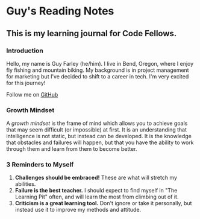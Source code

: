 # Guy's Reading Notes

## This is my learning journal for Code Fellows.

### Introduction
Hello, my name is Guy Farley (he/him). I live in Bend, Oregon, where I enjoy fly fishing and mountain biking. My background is in project management for marketing but I've decided to shift to a career in tech. I'm very excited for this journey!

Follow me on [GitHub](https://github.com/GuyFarley)


### Growth Mindset

A *growth mindset* is the frame of mind which allows you to achieve goals that may seem difficult (or impossible) at first. It is an understanding that intelligence is not static, but instead can be developed. It is the knowledge that obstacles and failures will happen, but that you have the ability to work through them and learn from them to become better. 

### 3 Reminders to Myself

1. **Challenges should be embraced!** These are what will stretch my abilities.
2. **Failure is the best teacher.** I should expect to find myself in "The Learning Pit" often, and will learn the most from climbing out of it.
3. **Criticism is a great learning tool.** Don't ignore or take it personally, but instead use it to improve my methods and attitude.
